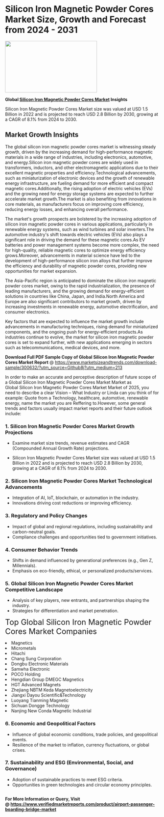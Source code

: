 <H1>Silicon Iron Magnetic Powder Cores Market Size, Growth and Forecast from 2024 - 2031</H1><img class="aligncenter size-medium wp-image-584254" src="https://thirdeyenews.in/wp-content/uploads/2024/09/Global-Market-Research-300x168.jpeg" alt="" width="300" height="168" /><p><strong>Global&nbsp;<a href="https://www.marketsizeandtrends.com/download-sample/300632/?utm_source=Github8j?utm_medium=213">Silicon Iron Magnetic Powder Cores Market</a> Insights</strong></p><p>Silicon Iron Magnetic Powder Cores Market size was valued at USD 1.5 Billion in 2022 and is projected to reach USD 2.8 Billion by 2030, growing at a CAGR of 8.1% from 2024 to 2030.</p><p><h2>Market Growth Insights</h2> <p>The global silicon iron magnetic powder cores market is witnessing steady growth, driven by the increasing demand for high-performance magnetic materials in a wide range of industries, including electronics, automotive, and energy.Silicon iron magnetic powder cores are widely used in transformers, inductors, and other electromagnetic applications due to their excellent magnetic properties and efficiency.Technological advancements, such as miniaturization of electronic devices and the growth of renewable energy infrastructure, are fueling demand for more efficient and compact magnetic cores.Additionally, the rising adoption of electric vehicles (EVs) and the growing need for energy storage systems are expected to further accelerate market growth.The market is also benefiting from innovations in core materials, as manufacturers focus on improving core efficiency, reducing energy losses, and enhancing overall performance.</p> <p>The market's growth prospects are bolstered by the increasing adoption of silicon iron magnetic powder cores in various applications, particularly in renewable energy systems, such as wind turbines and solar inverters.The automotive industry's shift towards electric vehicles (EVs) also plays a significant role in driving the demand for these magnetic cores.As EV batteries and power management systems become more complex, the need for high-quality, reliable magnetic cores to optimize energy efficiency grows.Moreover, advancements in material science have led to the development of high-performance silicon iron alloys that further improve the efficiency and durability of magnetic powder cores, providing new opportunities for market expansion.</p> <p>The Asia-Pacific region is anticipated to dominate the silicon iron magnetic powder cores market, owing to the rapid industrialization, the presence of leading manufacturers, and the growing demand for energy-efficient solutions in countries like China, Japan, and India.North America and Europe are also significant contributors to market growth, driven by increasing investments in renewable energy, automotive electrification, and consumer electronics.</p> <p>Key factors that are expected to influence the market growth include advancements in manufacturing techniques, rising demand for miniaturized components, and the ongoing push for energy-efficient products.As industries continue to evolve, the market for silicon iron magnetic powder cores is set to expand further, with new applications emerging in sectors such as telecommunications, medical devices, and more.</p> <p><span class=""><strong>Download Full PDF Sample Copy of Global Silicon Iron Magnetic Powder Cores Market Report</strong> @ <a href="https://www.marketsizeandtrends.com/download-sample/300632/?utm_source=Github8j?utm_medium=213" target="_blank">https://www.marketsizeandtrends.com/download-sample/300632/?utm_source=Github8j?utm_medium=213</a></span></p><p>In order to make an accurate and perceptive description of future scope of a Global&nbsp;Silicon Iron Magnetic Powder Cores Market Market as Global&nbsp;Silicon Iron Magnetic Powder Cores Market Market of 2025, you need to describe a clear Vision &ndash; What Industry or Linda can you think of for example: Quote from a Technology, healthcare, automotive, renewable energy, name the market you are Reffering to.However, some general trends and factors usually impact market reports and their future outlook include:</p><h3>1.&nbsp;<strong>Silicon Iron Magnetic Powder Cores Market Growth Projections</strong></h3><ul><li>Examine market size trends, revenue estimates and CAGR (Compounded Annual Growth Rate) projections.</li><li><p>Silicon Iron Magnetic Powder Cores Market size was valued at USD 1.5 Billion in 2022 and is projected to reach USD 2.8 Billion by 2030, growing at a CAGR of 8.1% from 2024 to 2030.</p></li></ul><h3>2.&nbsp;<strong>Silicon Iron Magnetic Powder Cores Market Technological Advancements</strong></h3><ul><li>Integration of AI, IoT, blockchain, or automation in the industry.</li><li>Innovations driving cost reductions or improving efficiency.</li></ul><h3>3.&nbsp;<strong>Regulatory and Policy Changes</strong></h3><ul><li>Impact of global and regional regulations, including sustainability and carbon-neutral goals.</li><li>Compliance challenges and opportunities tied to government initiatives.</li></ul><h3>4.&nbsp;<strong>Consumer Behavior Trends</strong></h3><ul><li>Shifts in demand influenced by generational preferences (e.g., Gen Z, Millennials).</li><li>Emphasis on eco-friendly, ethical, or personalized products/services.</li></ul><h3>5.&nbsp;<strong>Global Silicon Iron Magnetic Powder Cores Market Competitive Landscape</strong></h3><ul><li>Analysis of key players, new entrants, and partnerships shaping the industry.</li><li>Strategies for differentiation and market penetration.</li></ul><p data-pm-slice="1 1 []"><span style="color: inherit; font-family: inherit; font-size: 25px;">Top Global Silicon Iron Magnetic Powder Cores Market Companies</span></p><div class="" data-test-id=""><p><li>Magnetics</li><li> Micrometals</li><li> Hitachi</li><li> Chang Sung Corporation</li><li> Dongbu Electronic Materials</li><li> Samwha Electronic</li><li> POCO Holding</li><li> Hengdian Group DMEGC Magnetics</li><li> HGT Advanced Magnets</li><li> Zhejiang NBTM Keda Magnetoelectricity</li><li> Jiangxi Dayou Scientific&Technology</li><li> Luoyang Tianming Magnetic</li><li> Sichuan Dongge Technology</li><li> Nanjing New Conda Magnetic Industrial</li></p></div><h3>6.&nbsp;<strong>Economic and Geopolitical Factors</strong></h3><ul><li>Influence of global economic conditions, trade policies, and geopolitical events.</li><li>Resilience of the market to inflation, currency fluctuations, or global crises.</li></ul><h3>7.&nbsp;<strong>Sustainability and ESG (Environmental, Social, and Governance)</strong></h3><ul><li>Adoption of sustainable practices to meet ESG criteria.</li><li>Opportunities in green technologies and circular economy principles.</li></ul><h2><strong style="font-size: 14px;">For More Information or Query, Visit @&nbsp;</strong><a style="background-color: #ffffff; font-size: 14px;" href="https://www.marketsizeandtrends.com/report/silicon-iron-magnetic-powder-cores-market/" target="_blank">https://www.verifiedmarketreports.com/product/airport-passenger-boarding-bridge-market</a></h2>